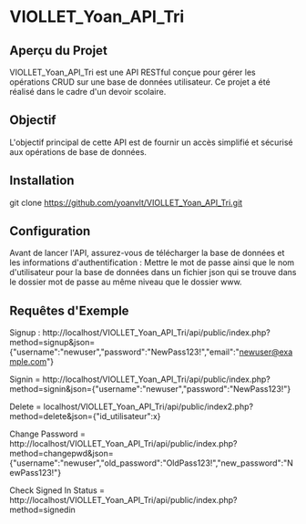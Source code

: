 # VIOLLET_Yoan_API_Tri

## Aperçu du Projet

VIOLLET_Yoan_API_Tri est une API RESTful conçue pour gérer les opérations CRUD sur une base de données utilisateur. Ce projet a été réalisé dans le cadre d'un devoir scolaire.

## Objectif

L'objectif principal de cette API est de fournir un accès simplifié et sécurisé aux opérations de base de données.

## Installation

git clone https://github.com/yoanvlt/VIOLLET_Yoan_API_Tri.git

## Configuration

Avant de lancer l'API, assurez-vous de télécharger la base de données et les informations d'authentification :
Mettre le mot de passe ainsi que le nom d'utilisateur pour la base de données dans un fichier json qui se trouve dans le dossier mot de passe au même niveau que le dossier www.

## Requêtes d'Exemple

Signup : http://localhost/VIOLLET_Yoan_API_Tri/api/public/index.php?method=signup&json={"username":"newuser","password":"NewPass123!","email":"newuser@example.com"}

Signin = http://localhost/VIOLLET_Yoan_API_Tri/api/public/index.php?method=signin&json={"username":"newuser","password":"NewPass123!"}

Delete = localhost/VIOLLET_Yoan_API_Tri/api/public/index2.php?method=delete&json={"id_utilisateur":x}

Change Password = http://localhost/VIOLLET_Yoan_API_Tri/api/public/index.php?method=changepwd&json={"username":"newuser","old_password":"OldPass123!","new_password":"NewPass123!"}

Check Signed In Status = http://localhost/VIOLLET_Yoan_API_Tri/api/public/index.php?method=signedin
